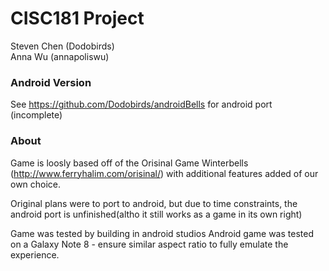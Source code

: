 # CISC181 Project
Steven Chen (Dodobirds)  
Anna Wu (annapoliswu)

### Android Version
See https://github.com/Dodobirds/androidBells for android port (incomplete)

### About
Game is loosly based off of the Orisinal Game Winterbells (http://www.ferryhalim.com/orisinal/) with additional features added of our own choice.

Original plans were to port to android, but due to time constraints, the android port is unfinished(altho it still works as a game in its own right)

Game was tested by building in android studios
Android game was tested on a Galaxy Note 8 - ensure similar aspect ratio to fully emulate the experience. 
